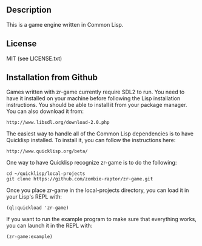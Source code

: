 Description
-----------

This is a game engine written in Common Lisp.

License
-------

MIT (see LICENSE.txt)

Installation from Github
------------------------

Games written with zr-game currently require SDL2 to run. You need to
have it installed on your machine before following the Lisp
installation instructions. You should be able to install it from your
package manager. You can also download it from:

    http://www.libsdl.org/download-2.0.php

The easiest way to handle all of the Common Lisp dependencies is to
have Quicklisp installed. To install it, you can follow the
instructions here:

    http://www.quicklisp.org/beta/

One way to have Quicklisp recognize zr-game is to do the following:

    cd ~/quicklisp/local-projects
    git clone https://github.com/zombie-raptor/zr-game.git

Once you place zr-game in the local-projects directory, you can load
it in your Lisp's REPL with:

    (ql:quickload 'zr-game)

If you want to run the example program to make sure that everything
works, you can launch it in the REPL with:

    (zr-game:example)
